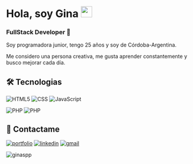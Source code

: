 # Hola, soy Gina  <img src="https://raw.githubusercontent.com/iampavangandhi/iampavangandhi/master/gifs/Hi.gif" width="30px">
### FullStack Developer 🚀
Soy programadora junior, tengo 25 años y soy de Córdoba-Argentina.

Me considero una persona creativa, me gusta aprender constantemente y busco mejorar cada día.


## 🛠 Tecnologias

![HTML5](https://img.shields.io/badge/-HTML5-333333?style=for-the-badge&logo=HTML5)
![CSS](https://img.shields.io/badge/-CSS-333333?style=for-the-badge&logo=CSS3&logoColor=1572B6)
![JavaScript](https://img.shields.io/badge/-JavaScript-333333?style=for-the-badge&logo=javascript)

![PHP](https://img.shields.io/badge/-PHP-333333?style=for-the-badge&logo=PHP)
![PHP](https://img.shields.io/badge/-MySQL-333333?style=for-the-badge&logo=MySQL)




## 🔗 Contactame
[![portfolio](https://img.shields.io/badge/my_portfolio-000?style=for-the-badge&logo=ko-fi&logoColor=white)](https://katherineoelsner.com/)
[![linkedin](https://img.shields.io/badge/linkedin-0A66C2?style=for-the-badge&logo=linkedin&logoColor=white)](https://www.linkedin.com/in/gina-pereyra-pellin-723700248/)
[![gmail](https://img.shields.io/badge/Gmail-ginapereyrapellin@gmail.com-blue?style=for-the-badge&logo=gmail&logoColor=white)](ginapereyrapellin@gmail.com)



<p align="left"> <img src="https://komarev.com/ghpvc/?username=Ginaspp&label=Profile%20views&color=0e75b6&style=flat" alt="ginaspp" /> </p>


